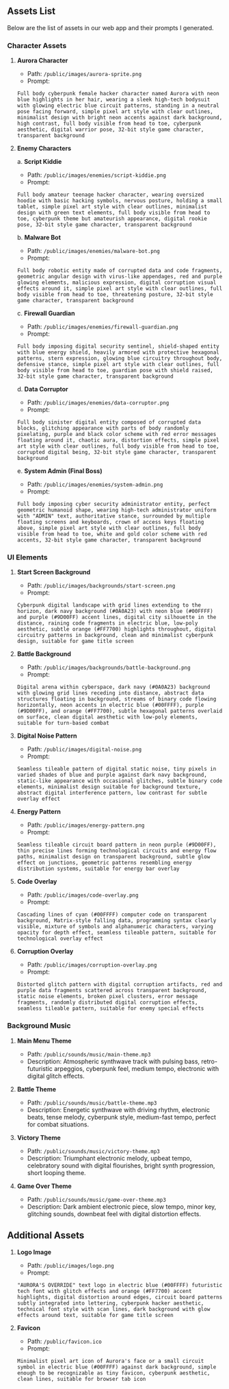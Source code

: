## Assets List
Below are the list of assets in our web app and their prompts I generated.

### Character Assets

1. **Aurora Character**
   - Path: `/public/images/aurora-sprite.png`
   - Prompt:
   ```
   Full body cyberpunk female hacker character named Aurora with neon blue highlights in her hair, wearing a sleek high-tech bodysuit with glowing electric blue circuit patterns, standing in a neutral pose facing forward, simple pixel art style with clear outlines, minimalist design with bright neon accents against dark background, high contrast, full body visible from head to toe, cyberpunk aesthetic, digital warrior pose, 32-bit style game character, transparent background
   ```

2. **Enemy Characters**

   a. **Script Kiddie**
   - Path: `/public/images/enemies/script-kiddie.png`
   - Prompt:
   ```
   Full body amateur teenage hacker character, wearing oversized hoodie with basic hacking symbols, nervous posture, holding a small tablet, simple pixel art style with clear outlines, minimalist design with green text elements, full body visible from head to toe, cyberpunk theme but amateurish appearance, digital rookie pose, 32-bit style game character, transparent background
   ```

   b. **Malware Bot**
   - Path: `/public/images/enemies/malware-bot.png`
   - Prompt:
   ```
   Full body robotic entity made of corrupted data and code fragments, geometric angular design with virus-like appendages, red and purple glowing elements, malicious expression, digital corruption visual effects around it, simple pixel art style with clear outlines, full body visible from head to toe, threatening posture, 32-bit style game character, transparent background
   ```

   c. **Firewall Guardian**
   - Path: `/public/images/enemies/firewall-guardian.png`
   - Prompt:
   ```
   Full body imposing digital security sentinel, shield-shaped entity with blue energy shield, heavily armored with protective hexagonal patterns, stern expression, glowing blue circuitry throughout body, defensive stance, simple pixel art style with clear outlines, full body visible from head to toe, guardian pose with shield raised, 32-bit style game character, transparent background
   ```

   d. **Data Corruptor**
   - Path: `/public/images/enemies/data-corruptor.png`
   - Prompt:
   ```
   Full body sinister digital entity composed of corrupted data blocks, glitching appearance with parts of body randomly pixelating, purple and black color scheme with red error messages floating around it, chaotic aura, distortion effects, simple pixel art style with clear outlines, full body visible from head to toe, corrupted digital being, 32-bit style game character, transparent background
   ```

   e. **System Admin (Final Boss)**
   - Path: `/public/images/enemies/system-admin.png`
   - Prompt:
   ```
   Full body imposing cyber security administrator entity, perfect geometric humanoid shape, wearing high-tech administrator uniform with "ADMIN" text, authoritative stance, surrounded by multiple floating screens and keyboards, crown of access keys floating above, simple pixel art style with clear outlines, full body visible from head to toe, white and gold color scheme with red accents, 32-bit style game character, transparent background
   ```

### UI Elements

1. **Start Screen Background**
   - Path: `/public/images/backgrounds/start-screen.png`
   - Prompt:
   ```
   Cyberpunk digital landscape with grid lines extending to the horizon, dark navy background (#0A0A23) with neon blue (#00FFFF) and purple (#9D00FF) accent lines, digital city silhouette in the distance, raining code fragments in electric blue, low-poly aesthetic, subtle orange (#FF7700) highlights throughout, digital circuitry patterns in background, clean and minimalist cyberpunk design, suitable for game title screen
   ```

2. **Battle Background**
   - Path: `/public/images/backgrounds/battle-background.png`
   - Prompt:
   ```
   Digital arena within cyberspace, dark navy (#0A0A23) background with glowing grid lines receding into distance, abstract data structures floating in background, streams of binary code flowing horizontally, neon accents in electric blue (#00FFFF), purple (#9D00FF), and orange (#FF7700), subtle hexagonal patterns overlaid on surface, clean digital aesthetic with low-poly elements, suitable for turn-based combat
   ```

3. **Digital Noise Pattern**
   - Path: `/public/images/digital-noise.png`
   - Prompt:
   ```
   Seamless tileable pattern of digital static noise, tiny pixels in varied shades of blue and purple against dark navy background, static-like appearance with occasional glitches, subtle binary code elements, minimalist design suitable for background texture, abstract digital interference pattern, low contrast for subtle overlay effect
   ```

4. **Energy Pattern**
   - Path: `/public/images/energy-pattern.png`
   - Prompt:
   ```
   Seamless tileable circuit board pattern in neon purple (#9D00FF), thin precise lines forming technological circuits and energy flow paths, minimalist design on transparent background, subtle glow effect on junctions, geometric patterns resembling energy distribution systems, suitable for energy bar overlay
   ```

5. **Code Overlay**
   - Path: `/public/images/code-overlay.png`
   - Prompt:
   ```
   Cascading lines of cyan (#00FFFF) computer code on transparent background, Matrix-style falling data, programming syntax clearly visible, mixture of symbols and alphanumeric characters, varying opacity for depth effect, seamless tileable pattern, suitable for technological overlay effect
   ```

6. **Corruption Overlay**
   - Path: `/public/images/corruption-overlay.png`
   - Prompt:
   ```
   Distorted glitch pattern with digital corruption artifacts, red and purple data fragments scattered across transparent background, static noise elements, broken pixel clusters, error message fragments, randomly distributed digital corruption effects, seamless tileable pattern, suitable for enemy special effects
   ```

### Background Music

1. **Main Menu Theme**
   - Path: `/public/sounds/music/main-theme.mp3`
   - Description: Atmospheric synthwave track with pulsing bass, retro-futuristic arpeggios, cyberpunk feel, medium tempo, electronic with digital glitch effects.

2. **Battle Theme**
   - Path: `/public/sounds/music/battle-theme.mp3`
   - Description: Energetic synthwave with driving rhythm, electronic beats, tense melody, cyberpunk style, medium-fast tempo, perfect for combat situations.

3. **Victory Theme**
   - Path: `/public/sounds/music/victory-theme.mp3`
   - Description: Triumphant electronic melody, upbeat tempo, celebratory sound with digital flourishes, bright synth progression, short looping theme.

4. **Game Over Theme**
   - Path: `/public/sounds/music/game-over-theme.mp3`
   - Description: Dark ambient electronic piece, slow tempo, minor key, glitching sounds, downbeat feel with digital distortion effects.

## Additional Assets

1. **Logo Image**
   - Path: `/public/images/logo.png`
   - Prompt:
   ```
   "AURORA'S OVERRIDE" text logo in electric blue (#00FFFF) futuristic tech font with glitch effects and orange (#FF7700) accent highlights, digital distortion around edges, circuit board patterns subtly integrated into lettering, cyberpunk hacker aesthetic, technical font style with scan lines, dark background with glow effects around text, suitable for game title screen
   ```

2. **Favicon**
   - Path: `/public/favicon.ico`
   - Prompt:
   ```
   Minimalist pixel art icon of Aurora's face or a small circuit symbol in electric blue (#00FFFF) against dark background, simple enough to be recognizable as tiny favicon, cyberpunk aesthetic, clean lines, suitable for browser tab icon
   ```